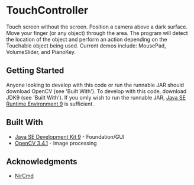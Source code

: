 # TouchController
Touch screen without the screen. Position a camera above a dark surface. Move your finger (or any object) through the area. The program will detect the location of the object and perform an action depending on the Touchable object being used. Current demos include: MousePad, VolumeSlider, and PianoKey.

## Getting Started
Anyone looking to develop with this code or run the runnable JAR should download OpenCV (see 'Built With'). To develop with this code, download JDK9 (see 'Built With'). If you omly wish to run the runnable JAR, [Java SE Runtime Environment 9](http://www.oracle.com/technetwork/java/javase/downloads/jre9-downloads-3848532.html) is sufficient.

## Built With
* [Java SE Development Kit 9](http://www.oracle.com/technetwork/java/javase/downloads/jdk9-downloads-3848520.html) - Foundation/GUI
* [OpenCV 3.4.1](https://opencv.org/releases.html) - Image processing

## Acknowledgments
* [NirCmd](http://www.nirsoft.net/utils/nircmd.html)
